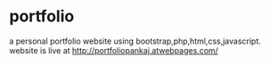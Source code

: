 # portfolio
a personal portfolio website using bootstrap,php,html,css,javascript.
website is live at
http://portfoliopankaj.atwebpages.com/
